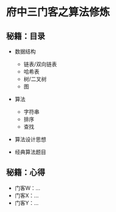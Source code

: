 # 府中三门客之算法修炼

## 秘籍：目录

- 数据结构
    - 链表/双向链表
    - 哈希表
    - 树/二叉树
    - 图
- 算法
    - 字符串
    - 排序
    - 查找

- 算法设计思想
- 经典算法题目
  
## 秘籍：心得

- 门客W：...
- 门客X：...
- 门客Y：...